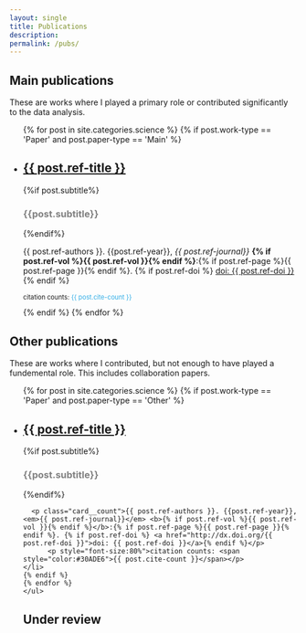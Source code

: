 ```yaml
---
layout: single
title: Publications
description:
permalink: /pubs/
---
```


## Main publications
These are works where I played a primary role or contributed significantly to the data analysis.
<p>
  <ul>
    {% for post in site.categories.science %}
    {% if post.work-type == 'Paper' and post.paper-type == 'Main' %}
    <li>
      <a href="{% if post.ref-doi %}http://dx.doi.org/{{ post.ref-doi }}{% else %}{{ post.url | prepend: site.baseurl }}{% endif %}"><h2 class="card__header" itemprop="name">{{ post.ref-title }} </h2></a>
	  {%if post.subtitle%}
	  <h3 style="color:gray" >{{post.subtitle}}</h3>
	  {%endif%}
      <p class="card__count">{{ post.ref-authors }}. {{post.ref-year}},  <em>{{ post.ref-journal}}</em> <b>{% if post.ref-vol %}{{ post.ref-vol }}{% endif %}</b>:{% if post.ref-page %}{{ post.ref-page }}{% endif %}. {% if post.ref-doi %} <a href="http://dx.doi.org/{{ post.ref-doi }}">doi: {{ post.ref-doi }}</a>{% endif %}</p>
	  <p style='font-size:80%'>citation counts: <span style="color:#30ADE6">{{ post.cite-count }}</span></p>
    </li>
    {% endif %}
    {% endfor %}
    </ul>
</p>


## Other publications
These are works where I contributed, but not enough to have played a fundemental role. This includes collaboration papers. 
<p>
  <ul>
    {% for post in site.categories.science %}
    {% if post.work-type == 'Paper' and post.paper-type == 'Other' %}
    <li>
	
<a href="{% if post.ref-doi %}http://dx.doi.org/{{ post.ref-doi }}{% else %}{{ post.url | prepend: site.baseurl }}{% endif %}"><h2 class="card__header" itemprop="name">{{ post.ref-title }} </h2></a>
	  {%if post.subtitle%}
	  <h3 style="color:gray" >{{post.subtitle}}</h3>
	  {%endif%}

      <p class="card__count">{{ post.ref-authors }}. {{post.ref-year}},  <em>{{ post.ref-journal}}</em> <b>{% if post.ref-vol %}{{ post.ref-vol }}{% endif %}</b>:{% if post.ref-page %}{{ post.ref-page }}{% endif %}. {% if post.ref-doi %} <a href="http://dx.doi.org/{{ post.ref-doi }}">doi: {{ post.ref-doi }}</a>{% endif %}</p>
		  <p style="font-size:80%">citation counts: <span style="color:#30ADE6">{{ post.cite-count }}</span></p>
    </li>
    {% endif %}
    {% endfor %}
    </ul>
</p>




## Under review
